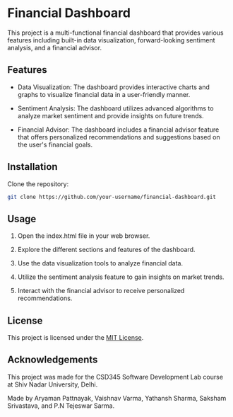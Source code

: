 # Financial Dashboard

This project is a multi-functional financial dashboard that provides various features including built-in data visualization, forward-looking sentiment analysis, and a financial advisor.

## Features

- Data Visualization: The dashboard provides interactive charts and graphs to visualize financial data in a user-friendly manner.

- Sentiment Analysis: The dashboard utilizes advanced algorithms to analyze market sentiment and provide insights on future trends.

- Financial Advisor: The dashboard includes a financial advisor feature that offers personalized recommendations and suggestions based on the user's financial goals.

## Installation

Clone the repository:
   ```bash
   git clone https://github.com/your-username/financial-dashboard.git
   ```

## Usage

1. Open the index.html file in your web browser.

2. Explore the different sections and features of the dashboard.

3. Use the data visualization tools to analyze financial data.

4. Utilize the sentiment analysis feature to gain insights on market trends.

5. Interact with the financial advisor to receive personalized recommendations.

## License

This project is licensed under the [MIT License](LICENSE).

## Acknowledgements

This project was made for the CSD345 Software Development Lab course at Shiv Nadar University, Delhi.

Made by Aryaman Pattnayak, Vaishnav Varma, Yathansh Sharma, Saksham Srivastava, and P.N Tejeswar Sarma.
